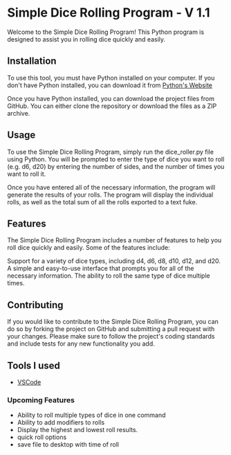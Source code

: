 # Simple Dice Rolling Program - V 1.1

Welcome to the Simple Dice Rolling Program! This Python program is designed to assist you in rolling dice quickly and easily.

## Installation
To use this tool, you must have Python installed on your computer. If you don't have Python installed, you can download it from [Python's Website](https://www.python.org/downloads/)


Once you have Python installed, you can download the project files from GitHub. You can either clone the repository or download the files as a ZIP archive.

## Usage

To use the Simple Dice Rolling Program, simply run the dice_roller.py file using Python. You will be prompted to enter the type of dice you want to roll (e.g. d6, d20) by entering the number of sides, and the number of times you want to roll it.

Once you have entered all of the necessary information, the program will generate the results of your rolls. The program will display the individual rolls, as well as the total sum of all the rolls exported to a text fuke.

## Features
The Simple Dice Rolling Program includes a number of features to help you roll dice quickly and easily. Some of the features include:

Support for a variety of dice types, including d4, d6, d8, d10, d12, and d20.
A simple and easy-to-use interface that prompts you for all of the necessary information.
The ability to roll the same type of dice multiple times.

## Contributing
If you would like to contribute to the Simple Dice Rolling Program, you can do so by forking the project on GitHub and submitting a pull request with your changes. Please make sure to follow the project's coding standards and include tests for any new functionality you add.


## Tools I used
* [VSCode](https://code.visualstudio.com/download) 

### Upcoming Features

* Ability to roll multiple types of dice in one command
* Ability to add modifiers to rolls
* Display the highest and lowest roll results.
* quick roll options
* save file to desktop with time of roll